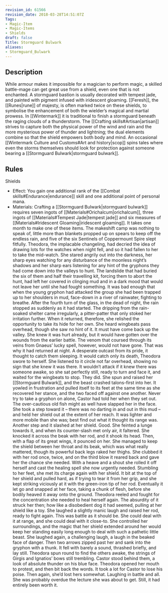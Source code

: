 ```yaml
---
revision_id: 61566
revision_date: 2018-03-28T14:51:07Z
Tags:
- Magic-Item
- Magic-Items
- Shields
draft: false
Title: Stormguard Bulwark
aliases:
- Stormguard_Bulwark
---
```

## Description
While armour makes it impossible for a magician to perform magic, a skilled battle-mage can get great use from a shield, even one that is not enchanted. A stormguard bastion is usually decorated with tempest jade, and painted with pigment infused with iridescent gloaming.  [[Feresh]], the [[Runes|rune]] of majesty, is often marked twice on these shields, to symbolise the enhancement of both the wielder’s magical and martial prowess. 
In [[Wintermark]] it is traditional to finish a stormguard beneath the raging clouds of a thunderstorm. The [[Crafting skills#Artisan|artisan]] strives to capture both the physical power of the wind and rain and the more mysterious power of thunder and lightning; the dual elements combine so that the shield empowers both body and mind. An occasional [[Wintermark Culture and Customs#Art and history|scop]] spins tales where even the storms themselves should look for protection against someone bearing a [[Stormguard Bulwark|stormguard bulwark]].
## Rules
Shields
* Effect: You gain one additional rank of the [[Combat skills#Endurance|endurance]] skill and one additional point of personal mana.
* Materials: Crafting a [[Stormguard Bulwark|stormguard bulwark]] requires seven ingots of [[Materials#Orichalcum|orichalcum]], three ingots of [[Materials#Tempest Jade|tempest jade]] and six measures of [[Materials#Iridescent Gloaming|iridescent gloaming]]. It takes one month to make one of these items.
The makeshift camp was nothing to speak of, little more than blankets propped up on spears to keep off the endless rain, and five of the six Sentinels of Coppermount Spire slept fitfully. Theodora, the implacable changeling, had decried the idea of drawing lots for the watches when night fell, and so it had fallen to her to take the mid-watch. She stared angrily out into the darkness, her sharp eyes watching for any disturbance of the moonless night’s shadows and her sharp ears listening for any hint of the gryphons they had come down into the valleys to hunt.
The landslide that had buried the six of them and half their travelling kit, forcing them to abort the hunt, had left her covered in clinging mud and in a dark mood that would not leave her until she had fought something. It was bad enough that when the young gryphon had attacked the group she had been trapped up to her shoulders in mud, face-down in a river of rainwater, fighting to breathe.
After the fourth turn of the glass, in the dead of night, the rain stopped as suddenly as it had started. The dripping from the rain-soaked shelter came irregularly, a pitter-patter that only stoked her irritation further. 
When it returned, therefore, she relished the opportunity to take its hide for her own.
She heard wingbeats pass overhead, though she saw no hint of it. It must have come back up the valley. She knew it was hurt already, but it would have gotten over the wounds from the earlier battle. The venom that coursed through its veins from Gnaeus’ lucky spell, however, would not have gone. That was why it had returned at night. A desperate outcast from its pride, it thought to catch them sleeping.
It would catch only its death, Theodora swore to herself.
She listened to it circle not far overhead, showing no sign that she knew it was there. It wouldn’t attack if it knew there was someone awake, so she sat perfectly still, ready to turn and face it, and waited for the wingbeats to stop.
They did.
She spun and raised her [[Stormguard Bulwark]], and the beast crashed talons-first into her. It yowled in frustration and pulled itself to its feet at the same time as she recovered her stance, and the two faced off against one another. Never try to take a gryphon on alone, Castor had told her when they set out. The over-cautious old fish might as well have slapped her in the face.
She took a step toward it – there was no darting in and out in this mud – and held her shield out at the extent of her reach. It was lighter and more mobile than she was; best find out what it thought its range was. Another step and it slashed at her shield. Good.
She feinted a lunge towards it, and when its counter-slash met only air, it faltered. She knocked it across the beak with her rod, and it shook its head.
Then, with a flap of its great wings, it pounced on her.
She managed to keep the shield between her throat and its beak, which was what really mattered, though its powerful back legs raked her thighs. She clubbed it with her rod once, twice, and on the third blow it reared back and gave her the chance she needed. With a heave and a shout she rolled it off herself and cast the healing spell she now urgently needed.
Stumbling to her feet, she met its charge again with her shield. It bit at the top of her shield and pulled hard, as if trying to tear it from her grip, and she kept striking viciously at it with the green-iron tip of her rod. Eventually it let go and snapped at her face, taking a chunk of flesh, before she bodily heaved it away onto the ground.
Theodora reeled and fought for the concentration she needed to heal herself again. The absurdity of it struck her then; how like a disobedient dog it had seemed, pulling at her shield like a toy. She laughed a slightly manic laugh and raised her rod, ready to fight again. This was battle as it should be. She could deal with it at range, and she could deal with it close-to. She controlled her surroundings, and the magic that her shield extended around her would keep her standing easily long enough to deal with such a pathetic little beast. She laughed again, a challenging laugh, a laugh in the beaked face of danger.
Then two arrows zipped past her and sank into the gryphon with a thunk. It fell with barely a sound, thrashed briefly, and lay still.
Theodora spun round to find the others awake, the strings of Girgis and Ignatios’ bows still trembling. Castor stood behind them, a look of absolute thunder on his blue face.
Theodora opened her mouth to protest, and then bit back the words. It took a lot for Castor to lose his poise. Then again, she’d lost hers somewhat. Laughing in battle and all.
She was probably overdue the lecture she was about to get.
Still, it had entirely been worth it.